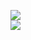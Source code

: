 [![](https://img.shields.io/badge/Made%20With-Github%20Spray-lightgrey.svg?style=for-the-badge&logo=github)](https://github.com/Annihil/github-spray#4838)  
[![](https://i.imgur.com/2DrTn0Z.gif)](https://github.com/Annihil/github-spray)